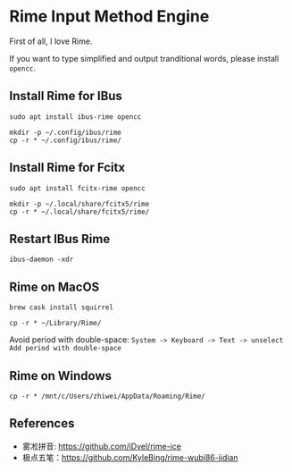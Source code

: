 # Rime Input Method Engine

First of all, I love Rime.

If you want to type simplified and output tranditional words, please install `opencc`.

## Install Rime for IBus

```
sudo apt install ibus-rime opencc

mkdir -p ~/.config/ibus/rime
cp -r * ~/.config/ibus/rime/
```

## Install Rime for Fcitx

```
sudo apt install fcitx-rime opencc

mkdir -p ~/.local/share/fcitx5/rime
cp -r * ~/.local/share/fcitx5/rime/
```

## Restart IBus Rime

```
ibus-daemon -xdr
```

## Rime on MacOS

```
brew cask install squirrel

cp -r * ~/Library/Rime/
```

Avoid period with double-space: `System -> Keyboard -> Text -> unselect Add period with double-space`

## Rime on Windows

```
cp -r * /mnt/c/Users/zhiwei/AppData/Roaming/Rime/
```

## References

* 雾凇拼音: https://github.com/iDvel/rime-ice
* 极点五笔：https://github.com/KyleBing/rime-wubi86-jidian

